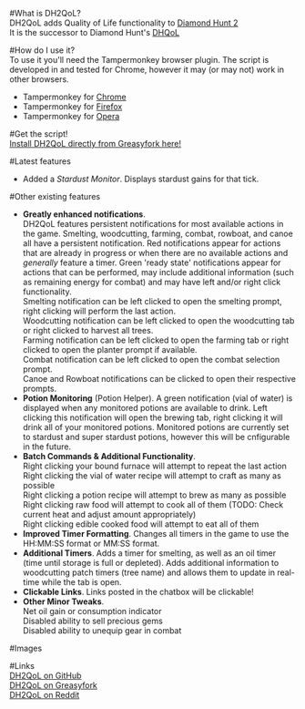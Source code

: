 #What is DH2QoL?  
DH2QoL adds Quality of Life functionality to [Diamond Hunt 2](http://diamondhunt.co)  
It is the successor to Diamond Hunt's [DHQoL](https://www.reddit.com/r/DiamondHunt/comments/40232t/userscript_diamond_hunt_qol_quality_of_life/)

#How do I use it?  
To use it you'll need the Tampermonkey browser plugin. The script is developed in and tested for Chrome, however it may (or may not) work in other browsers.  
 - Tampermonkey for [Chrome](https://chrome.google.com/webstore/detail/tampermonkey/dhdgffkkebhmkfjojejmpbldmpobfkfo?hl=en)  
 - Tampermonkey for [Firefox](https://addons.mozilla.org/en-Gb/firefox/addon/tampermonkey/)  
 - Tampermonkey for [Opera](https://addons.opera.com/en/extensions/details/tampermonkey-beta/?display=en)  

#Get the script!  
[Install DH2QoL directly from Greasyfork here!](https://greasyfork.org/en/scripts/27722-dh2qol)  

#Latest features  
 - Added a *Stardust Monitor*. Displays stardust gains for that tick.  

#Other existing features  
 - **Greatly enhanced notifications**.  
DH2QoL features persistent notifications for most available actions in the game. Smelting, woodcutting, farming, combat, rowboat, and canoe all have a persistent notification. Red notifications appear for actions that are already in progress or when there are no available actions and *generally* feature a timer. Green 'ready state' notifications appear for actions that can be performed, may include additional information (such as remaining energy for combat) and may have left and/or right click functionality.  
Smelting notification can be left clicked to open the smelting prompt, right clicking will perform the last action.  
Woodcutting notification can be left clicked to open the woodcutting tab or right clicked to harvest all trees.  
Farming notification can be left clicked to open the farming tab or right clicked to open the planter prompt if available.  
Combat notification can be left clicked to open the combat selection prompt.  
Canoe and Rowboat notifications can be clicked to open their respective prompts.  
 - **Potion Monitoring** (Potion Helper).
A green notification (vial of water) is displayed when any monitored potions are available to drink. Left clicking this notification will open the brewing tab, right clicking it will drink all of your monitored potions. Monitored potions are currently set to stardust and super stardust potions, however this will be cnfigurable in the future.  
 - **Batch Commands & Additional Functionality**.  
Right clicking your bound furnace will attempt to repeat the last action  
Right clicking the vial of water recipe will attempt to craft as many as possible  
Right clicking a potion recipe will attempt to brew as many as possible  
Right clicking raw food will attempt to cook all of them (TODO: Check current heat and adjust amount appropriately)  
Right clicking edible cooked food will attempt to eat all of them  
 - **Improved Timer Formatting**. Changes all timers in the game to use the HH:MM:SS format or MM:SS format.  
 - **Additional Timers**. Adds a timer for smelting, as well as an oil timer (time until storage is full or depleted). Adds additional information to woodcutting patch timers (tree name) and allows them to update in real-time while the tab is open.  
 - **Clickable Links**. Links posted in the chatbox will be clickable!  
 - **Other Minor Tweaks**.  
Net oil gain or consumption indicator  
Disabled ability to sell precious gems  
Disabled ability to unequip gear in combat  

#Images  

#Links  
[DH2QoL on GitHub](https://github.com/CodeCretin/DH2QoL)  
[DH2QoL on Greasyfork](https://greasyfork.org/en/scripts/27722-dh2qol)  
[DH2QoL on Reddit](https://redd.it/5wd9g2)  
